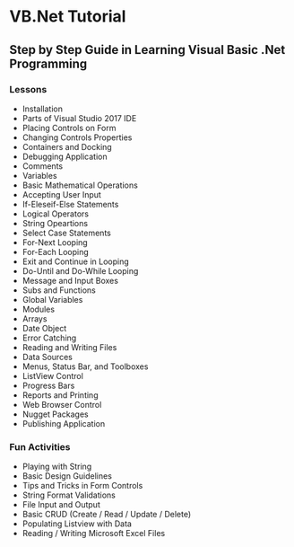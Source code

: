 # VB.Net Tutorial
## Step by Step Guide in Learning Visual Basic .Net Programming

### Lessons
- Installation
- Parts of Visual Studio 2017 IDE
- Placing Controls on Form
- Changing Controls Properties
- Containers and Docking
- Debugging Application 
- Comments
- Variables
- Basic Mathematical Operations
- Accepting User Input
- If-Eleseif-Else Statements
- Logical Operators
- String Opeartions
- Select Case Statements
- For-Next Looping
- For-Each Looping
- Exit and Continue in Looping
- Do-Until and Do-While Looping
- Message and Input Boxes
- Subs and Functions
- Global Variables
- Modules
- Arrays
- Date Object
- Error Catching
- Reading and Writing Files
- Data Sources
- Menus, Status Bar, and Toolboxes
- ListView Control
- Progress Bars
- Reports and Printing
- Web Browser Control
- Nugget Packages
- Publishing Application

### Fun Activities
- Playing with String
- Basic Design Guidelines
- Tips and Tricks in Form Controls
- String Format Validations
- File Input and Output 
- Basic CRUD (Create / Read / Update / Delete)
- Populating Listview with Data
- Reading / Writing Microsoft Excel Files

